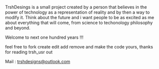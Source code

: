 TrshDesings is a small project created by a person that believes in the power of technology as a representation of reality and by then a way to modify it.
Think about the future and i want people to be as excited as me about everything that will come, from science to techonology philosophy and beyond.

Welcome to next one hundred years !!!

feel free to fork create edit add remove and make the code yours, thanks for reading trsh_usr out 

Mail : trshdesigns@outlook.com

